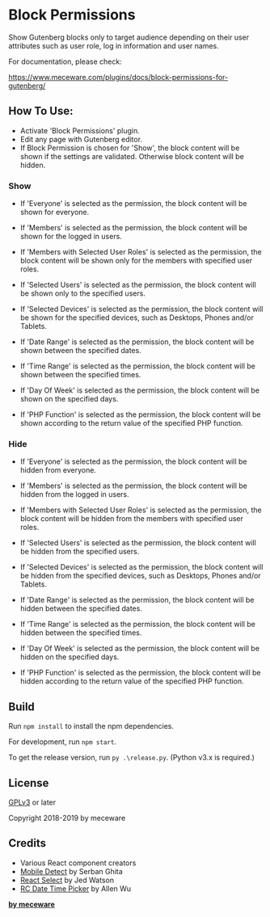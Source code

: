 # Block Permissions

Show Gutenberg blocks only to target audience depending on their user attributes such as user role, log in information and user names.

For documentation, please check:

https://www.meceware.com/plugins/docs/block-permissions-for-gutenberg/

## How To Use:
* Activate 'Block Permissions' plugin.
* Edit any page with Gutenberg editor.
* If Block Permission is chosen for 'Show', the block content will be shown if the settings are validated. Otherwise block content will be hidden.

### Show

* If 'Everyone' is selected as the permission, the block content will be shown for everyone.

* If 'Members' is selected as the permission, the block content will be shown for the logged in users.

* If 'Members with Selected User Roles' is selected as the permission, the block content will be shown only for the members with specified user roles.

* If 'Selected Users' is selected as the permission, the block content will be shown only to the specified users.

* If 'Selected Devices' is selected as the permission, the block content will be shown for the specified devices, such as Desktops, Phones and/or Tablets.

* If 'Date Range' is selected as the permission, the block content will be shown between the specified dates.

* If 'Time Range' is selected as the permission, the block content will be shown between the specified times.

* If 'Day Of Week' is selected as the permission, the block content will be shown on the specified days.

* If 'PHP Function' is selected as the permission, the block content will be shown according to the return value of the specified PHP function.

### Hide

* If 'Everyone' is selected as the permission, the block content will be hidden from everyone.

* If 'Members' is selected as the permission, the block content will be hidden from the logged in users.

* If 'Members with Selected User Roles' is selected as the permission, the block content will be hidden from the members with specified user roles.

* If 'Selected Users' is selected as the permission, the block content will be hidden from the specified users.

* If 'Selected Devices' is selected as the permission, the block content will be hidden from the specified devices, such as Desktops, Phones and/or Tablets.

* If 'Date Range' is selected as the permission, the block content will be hidden between the specified dates.

* If 'Time Range' is selected as the permission, the block content will be hidden between the specified times.

* If 'Day Of Week' is selected as the permission, the block content will be hidden on the specified days.

* If 'PHP Function' is selected as the permission, the block content will be hidden according to the return value of the specified PHP function.

## Build

Run `npm install` to install the npm dependencies.

For development, run `npm start`.

To get the release version, run `py .\release.py`. (Python v3.x is required.)

## License
[GPLv3](https://www.gnu.org/licenses/gpl-3.0.en.html) or later

Copyright 2018-2019 by meceware

## Credits
* Various React component creators
* [Mobile Detect](https://github.com/serbanghita/Mobile-Detect) by Serban Ghita
* [React Select](https://github.com/JedWatson/react-select) by Jed Watson
* [RC Date Time Picker](https://github.com/AllenWooooo/rc-datetime-picker) by Allen Wu

**[by meceware](https://www.meceware.com/)**